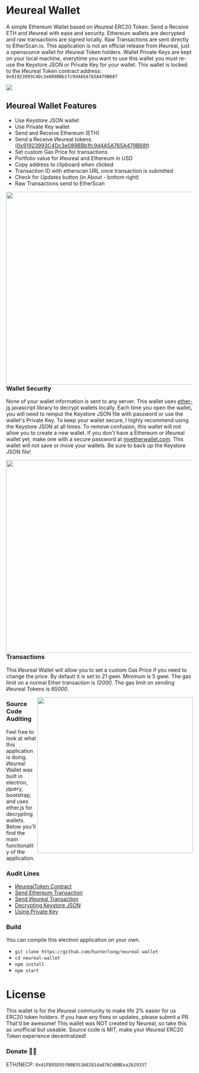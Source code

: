 # Иeureal Wallet
A simple Ethereum Wallet based on Иeureal ERC20 Token. Send a Receive ETH and Иeureal with ease and security. Ethereum wallets are decrypted and raw transactions are signed locally. Raw Transactions are sent directly to EtherScan.io. This application is not an official release from Иeureal, just a opensource wallet for Иeureal Token holders. Wallet Private Keys are kept on your local machine, everytime you want to use this wallet you must re-use the Keystore JSON or Private Key for your wallet.
This wallet is locked to the Иeureal Token contract address: `0x91923993C4Dc3e089BBb1fc9d4A5A765A479B68f`

  <img src="http://i.imgur.com/GEzvKW8.png">

## Иeureal Wallet Features
- Use Keystore JSON wallet
- Use Private Key wallet
- Send and Receive Ethereum (ETH)
- Send a Receive Иeureal tokens. ([0x91923993C4Dc3e089BBb1fc9d4A5A765A479B68f](https://etherscan.io/address/0x91923993C4Dc3e089BBb1fc9d4A5A765A479B68f))
- Set custom Gas Price for transactions
- Portfolio value for Иeureal and Ethereum in USD
- Copy address to clipboard when clicked
- Transaction ID with etherscan URL once transaction is submitted
- Check for Updates button (in About - bottom right)
- Raw Transactions send to EtherScan

<img align="left" width="520" src="http://i.imgur.com/abtoXeH.png"><h3>Wallet Security</h3>
None of your wallet information is sent to any server. This wallet uses [ether-js](https://docs.ethers.io/ethers.js/index.html) javascript library to decrypt wallets locally. Each time you open the wallet, you will need to reinput the Keystore JSON file with password or use the wallet's Private Key. To keep your wallet secure, I highly recommend using the Keystore JSON at all times. To remove confusion, this wallet will not allow you to create a new wallet. If you don't have a Ethereum or Иeureal wallet yet, make one with a secure password at [myetherwallet.com](https://www.myetherwallet.com/). This wallet will not save or move your wallets. Be sure to back up the Keystore JSON file!

<img align="left" width="520" src="https://i.imgur.com/Ujp0Gt4.png"><h3>Transactions</h3>
This Иeureal Wallet will allow you to set a custom Gas Price if you need to change the price. By default it is set to *21* gwei. Minimum is 5 gwei. The gas limit on a normal Ether transaction is *12000*. The gas limit on sending Иeureal Tokens is *65000*.

<img align="right" width="420" src="http://i.imgur.com/GiwYFi5.png">




<h3>Source Code Auditing</h3>
Feel free to look at what this application is doing. Иeureal Wallet was built in electron, jquery, bootstrap, and uses ether.js for decrypting wallets. Below you'll find the main functionality of the application.

### Audit Lines
- [ИeurealToken Contract](https://github.com/hunterlong/neureal-wallet/blob/master/js/main.js#L22)
- [Send Ethereum Transaction](https://github.com/hunterlong/neureal-wallet/blob/master/js/main.js#L319)
- [Send Иeureal Transaction](https://github.com/hunterlong/neureal-wallet/blob/master/js/main.js#L367)
- [Decrypting Keystore JSON](https://github.com/hunterlong/neureal-wallet/blob/master/js/main.js#L276)
- [Using Private Key](https://github.com/hunterlong/neureal-wallet/blob/master/js/main.js#L163)

### Build
You can compile this electron application on your own.
- `git clone https://github.com/hunterlong/neureal-wallet`
- `cd neureal-wallet`
- `npm install`
- `npm start`

# License
This wallet is for the Иeureal community to make life 2% easier for us ERC20 token holders. If you have any fixes or updates, please submit a PR. That'd be awesome! This wallet was NOT created by Neureal, so take this as unofficial but useable. Source code is MIT, make your Иeureal ERC20 Token experience decentralized!

### Donate :beer::bug:
ETH/NECP: `0x41FB95D55fB0B353A82814a876Cd0BEea2b29337`
